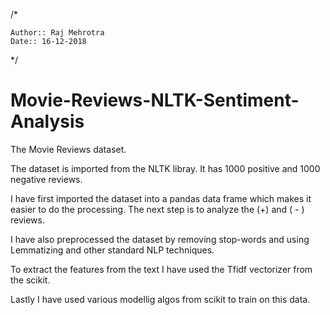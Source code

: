 /*

    Author:: Raj Mehrotra
    Date:: 16-12-2018
    
 */


# Movie-Reviews-NLTK-Sentiment-Analysis

The Movie Reviews dataset. 

The dataset is imported from the NLTK  libray. It has 1000 positive and 1000 negative reviews. 

I have first imported the dataset into a pandas data frame which makes it easier to do the processing. The next step is to analyze the (+) and ( - ) reviews. 

I have also preprocessed the dataset by removing stop-words and  using Lemmatizing and other standard NLP techniques.

To extract the features from the text I have used the Tfidf vectorizer from the scikit. 

Lastly I have used various modellig algos from scikit to train on this data.
